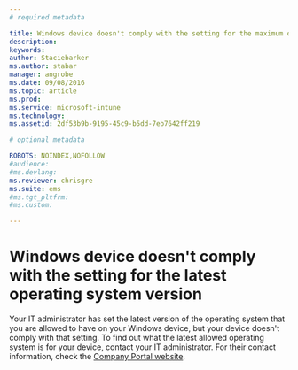 ```yaml
---
# required metadata

title: Windows device doesn't comply with the setting for the maximum operating system version | Microsoft Intune
description:
keywords:
author: Staciebarkerms.author: stabar
manager: angrobe
ms.date: 09/08/2016
ms.topic: article
ms.prod:
ms.service: microsoft-intune
ms.technology:
ms.assetid: 2df53b9b-9195-45c9-b5dd-7eb7642ff219

# optional metadata

ROBOTS: NOINDEX,NOFOLLOW
#audience:
#ms.devlang:
ms.reviewer: chrisgre
ms.suite: ems
#ms.tgt_pltfrm:
#ms.custom:

---
```



# Windows device doesn't comply with the setting for the latest operating system version

Your IT administrator has set the latest version of the operating system that you are allowed to have on your Windows device, but your device doesn't comply with that setting. To find out what the latest allowed operating system is for your device, contact your IT administrator. For their contact information, check the [Company Portal website](http://portal.manage.microsoft.com).
